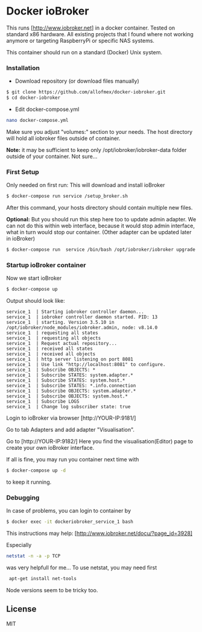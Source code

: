 # Docker ioBroker

This runs [http://www.iobroker.net] in a docker container.
Tested on standard x86 hardware. All existing projects that I found where not working anymore or targeting RaspberryPi or specific NAS systems. 

This container should run on a standard (Docker) Unix system.

### Installation

- Download repository (or download files manually)
```sh
$ git clone https://github.com/allofmex/docker-iobroker.git
$ cd docker-iobroker
```

- Edit docker-compose.yml
```sh
nano docker-compose.yml
```

Make sure you adjust "volumes:" section to your needs. The host directory will hold all iobroker files outside of container.

**Note:** it may be sufficient to keep only /opt/iobroker/iobroker-data folder outside of your container. Not sure...

### First Setup

Only needed on first run:
This will download and install ioBroker
```sh
$ docker-compose run service /setup_broker.sh

```
After this command, your hosts directory should contain multiple new files.

**Optional:** But you should run this step here too to update admin adapter. We can not do this within web interface, because it would stop admin interface, what in turn would stop our container. (Other adapter can be updated later in ioBroker)

```sh
$ docker-compose run  service /bin/bash /opt/iobroker/iobroker upgrade admin
```

### Startup ioBroker container
Now we start ioBroker
```sh
$ docker-compose up

```
Output should look like:
```
service_1  | Starting iobroker controller daemon...
service_1  | iobroker controller daemon started. PID: 13
service_1  | starting. Version 3.5.10 in /opt/iobroker/node_modules/iobroker.admin, node: v8.14.0
service_1  | requesting all states
service_1  | requesting all objects
service_1  | Request actual repository...
service_1  | received all states
service_1  | received all objects
service_1  | http server listening on port 8081
service_1  | Use link "http://localhost:8081" to configure.
service_1  | Subscribe OBJECTS: *
service_1  | Subscribe STATES: system.adapter.*
service_1  | Subscribe STATES: system.host.*
service_1  | Subscribe STATES: *.info.connection
service_1  | Subscribe OBJECTS: system.adapter.*
service_1  | Subscribe OBJECTS: system.host.*
service_1  | Subscribe LOGS
service_1  | Change log subscriber state: true

```

Login to ioBroker via browser
[http://YOUR-IP:9181/]

Go to tab Adapters and add adapter "Visualisation".

Go to [http://YOUR-IP:9182/]
Here you find the visualisation(Editor) page to create your own ioBroker interface.

If all is fine, you may run you container next time with
```sh
$ docker-compose up -d
```
to keep it running.

### Debugging
In case of problems, you can login to container by
```sh
$ docker exec -it dockeriobroker_service_1 bash
```

This instructions may help: 
[http://www.iobroker.net/docu/?page_id=3928]

Especially
```sh
netstat -n -a -p TCP
```
was very helpfull for me...
To use netstat, you may need first
```sh
 apt-get install net-tools
```
Node versions seem to be tricky too.


License
----

MIT

